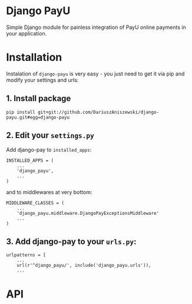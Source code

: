 # Django PayU

Simple Django module for painless integration of PayU online payments in your application.

# Installation

Instalation of `django-payu` is very easy - you just need to get it via pip and modify your settings and urls:

## 1. Install package
```
pip install git+git://github.com/DariuszAniszewski/django-payu.git#egg=django-payu
```

## 2. Edit your `settings.py` 

Add django-pay to `installed_apps`:

```
INSTALLED_APPS = (
    ...
    'django_payu',
    ...
)
```


and to middlewares at very bottom:

```
MIDDLEWARE_CLASSES = (
    ...
    'django_payu.middleware.DjangoPayExceptionsMiddleware'
    ...
)
```

## 3. Add django-pay to your `urls.py`:

```
urlpatterns = [
    ...
    url(r'^django_payu/', include('django_payu.urls')),
    ...
```

# API
